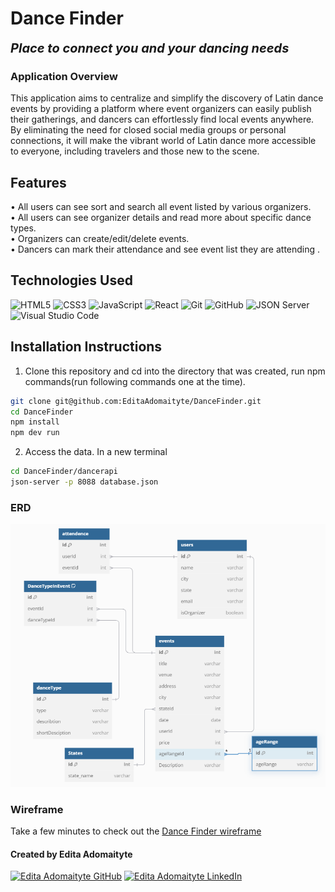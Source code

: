 # Dance Finder

<b style="font-size: 20px;"><i>Place to connect you and your dancing needs</i></b>

### Application Overview
This application aims to centralize and simplify the discovery of Latin dance events by providing a platform where event organizers can easily publish their gatherings, and dancers can effortlessly find local events anywhere. By eliminating the need for closed social media groups or personal connections, it will make the vibrant world of Latin dance more accessible to everyone, including travelers and those new to the scene.

## Features

<p>
• All users can see sort and search all event listed by various organizers.<br>
• All users can see organizer details and read more about specific dance types.<br>
• Organizers can create/edit/delete events.<br>
• Dancers can mark their attendance and see event list they are attending .
</p>

## Technologies Used

![HTML5](https://img.shields.io/badge/html5%20-%23E34F26.svg?&style=for-the-badge&logo=html5&logoColor=white) ![CSS3](https://img.shields.io/badge/css3%20-%231572B6.svg?&style=for-the-badge&logo=css3&logoColor=white) ![JavaScript](https://img.shields.io/badge/javascript%20-%23323330.svg?&style=for-the-badge&logo=javascript&logoColor=%23F7DF1E) ![React](https://img.shields.io/badge/react%20-%2320232a.svg?&style=for-the-badge&logo=react&logoColor=%2361DAFB) ![Git](https://img.shields.io/badge/git%20-%23F05033.svg?&style=for-the-badge&logo=git&logoColor=white) ![GitHub](https://img.shields.io/badge/github%20-%23121011.svg?&style=for-the-badge&logo=github&logoColor=white) ![JSON Server](https://img.shields.io/badge/JSON_Server%20-%232a2e2a.svg?&style=for-the-badge&logo=JSON&logoColor=white) ![Visual Studio Code](https://img.shields.io/badge/VSCode%20-%23007ACC.svg?&style=for-the-badge&logo=visual-studio-code&logoColor=white)

## Installation Instructions 

1. Clone this repository and cd into the directory that was created, run npm commands(run following commands one at the time).
```sh
git clone git@github.com:EditaAdomaityte/DanceFinder.git
cd DanceFinder
npm install
npm dev run
```
2. Access the data. In a new terminal
```sh
cd DanceFinder/dancerapi
json-server -p 8088 database.json       
```


### ERD

<img src="./images/ERD_Dance_Finder.png" alt="">

### Wireframe

Take a few minutes to check out the  [Dance Finder wireframe](https://miro.com/app/board/uXjVLr0KUSg=/?share_link_id=594503928356)

#### Created by Edita Adomaityte

<a href="https://github.com/EditaAdomaityte" target="_blank"><img src="https://img.shields.io/badge/github%20-%23121011.svg?&style=for-the-badge&logo=github&logoColor=white" alt="Edita Adomaityte GitHub" style="height: auto !important;width: auto !important;" /></a> <a href="https://linkedin.com/in/edita-adomaityte" target="_blank"><img src="https://img.shields.io/badge/linkedin%20-%230077B5.svg?&style=for-the-badge&logo=linkedin&logoColor=white" alt="Edita Adomaityte LinkedIn" style="height: auto !important;width: auto !important;" /></a>
